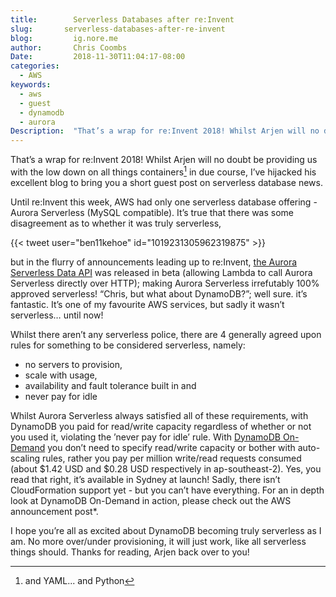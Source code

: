 ```yaml
---
title:        Serverless Databases after re:Invent
slug:       serverless-databases-after-re-invent
blog:         ig.nore.me
author:       Chris Coombs
Date:         2018-11-30T11:04:17-08:00
categories:
  - AWS
keywords:
  - aws
  - guest
  - dynamodb
  - aurora
Description:  "That’s a wrap for re:Invent 2018! Whilst Arjen will no doubt be providing us with the low down on all things containers in due course, I’ve hijacked his excellent blog to bring you a short guest post on serverless database news. "
---
```


That’s a wrap for re:Invent 2018! Whilst Arjen will no doubt be providing us with the low down on all things containers[^1] in due course, I’ve hijacked his excellent blog to bring you a short guest post on serverless database news.

Until re:Invent this week, AWS had only one serverless database offering - Aurora Serverless (MySQL compatible). It’s true that there was some disagreement as to whether it was truly serverless,

{{< tweet user="ben11kehoe" id="1019231305962319875" >}}

but in the flurry of announcements leading up to re:Invent, [the Aurora Serverless Data API](https://aws.amazon.com/about-aws/whats-new/2018/11/aurora-serverless-data-api-beta/) was released in beta (allowing Lambda to call Aurora Serverless directly over HTTP); making Aurora Serverless irrefutably 100% approved serverless! “Chris, but what about DynamoDB?”; well sure. it’s fantastic. It’s one of my favourite AWS services, but sadly it wasn’t serverless… until now!

Whilst there aren’t any serverless police, there are 4 generally agreed upon rules for something to be considered serverless, namely:

- no servers to provision,
- scale with usage,
- availability and fault tolerance built in and
- never pay for idle

Whilst Aurora Serverless always satisfied all of these requirements, with DynamoDB you paid for read/write capacity regardless of whether or not you used it, violating the ’never pay for idle’ rule. With [DynamoDB On-Demand](https://aws.amazon.com/blogs/aws/amazon-dynamodb-on-demand-no-capacity-planning-and-pay-per-request-pricing/) you don’t need to specify read/write capacity or bother with auto-scaling rules, rather you pay per million write/read requests consumed (about $1.42 USD and $0.28 USD respectively in ap-southeast-2). Yes, you read that right, it’s available in Sydney at launch! Sadly, there isn’t CloudFormation support yet - but you can’t have everything. For an in depth look at DynamoDB On-Demand in action, please check out the AWS announcement post*.

I hope you’re all as excited about DynamoDB becoming truly serverless as I am. No more over/under provisioning, it will just work, like all serverless things should. Thanks for reading, Arjen back over to you!

[^1]:	and YAML... and Python